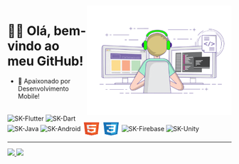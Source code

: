 <img src = "giphy.gif" width = "325px" align = "right">

# 👨‍💻 Olá, bem-vindo ao meu GitHub!

- 💙 Apaixonado por Desenvolvimento Mobile!



<div style="display: inline_block"><br>  
  <img align="center" alt="SK-Flutter" height="30" width="40" src="https://cdn.jsdelivr.net/gh/devicons/devicon/icons/flutter/flutter-original.svg">
  <img align="center" alt="SK-Dart" height="30" width="40" src="https://cdn.jsdelivr.net/gh/devicons/devicon/icons/dart/dart-original.svg" />   
  <img align="center" alt="SK-Java" height="30" width="40" src="https://cdn.jsdelivr.net/gh/devicons/devicon/icons/java/java-original.svg" />
  <img align="center" alt="SK-Android" height="30" width="40" src="https://cdn.jsdelivr.net/gh/devicons/devicon/icons/android/android-original.svg" />
  <img align="center" alt="SK-HTML" height="30" width="40" src="https://raw.githubusercontent.com/devicons/devicon/master/icons/html5/html5-original.svg">
  <img align="center" alt="SK-CSS" height="30" width="40" src="https://raw.githubusercontent.com/devicons/devicon/master/icons/css3/css3-original.svg">
  <img align="center" alt="SK-Firebase" height="30" width="40" src="https://cdn.jsdelivr.net/gh/devicons/devicon/icons/firebase/firebase-plain.svg">
  <img align="center" alt="SK-Unity" height="30" width="40" src="https://cdn.jsdelivr.net/gh/devicons/devicon/icons/unity/unity-original.svg">
</div>

---

<div align = "left">
  <a href="https://github.com/samuelkarlosdev">
<img height = "200em" src="https://github-readme-stats.vercel.app/api/top-langs/?username=samuelkarlosdev&show_icons=true&theme=dark&count_private=true"/>
<img height = "200em" src="https://github-readme-stats.vercel.app/api?username=samuelkarlosdev&show_icons=true&show_icons=true&theme=dark&count_private=true" />
</div>

  
  
           
          

